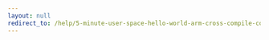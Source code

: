 ```yaml
---
layout: null
redirect_to: /help/5-minute-user-space-hello-world-arm-cross-compile-copy-to-a-rootfs-and-run-on-qemu/
---
```

